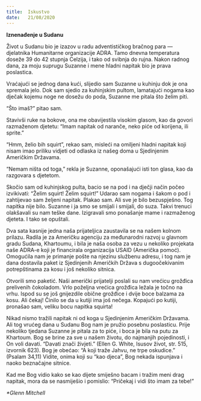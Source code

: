 ```yaml
---
title:  Iskustvo
date:   21/08/2020
---
```


**Iznenađenje u Sudanu**

Život u Sudanu bio je izazov u radu adventističkog bračnog para — djelatnika Humanitarne organizacije ADRA. Tamo dnevna temperatura doseže 39 do 42 stupnja Celzija, i tako od svibnja do rujna. Nakon radnog dana, za moju suprugu Suzanne i mene hladni napitak bio je prava poslastica.

Vraćajući se jednog dana kući, slijedio sam Suzanne u kuhinju dok je ona spremala jelo. Dok sam sjedio za kuhinjskim pultom, lamatajući nogama kao dječak kojemu noge ne dosežu do poda, Suzanne me pitala što želim piti.

“Što imaš?” pitao sam.

Stavivši ruke na bokove, ona me obavijestila visokim glasom, kao da govori razmaženom djetetu: “Imam napitak od naranče, neko piće od korijena, ili sprite.”

“Hmm, želio bih squirt”, rekao sam, misleći na omiljeni hladni napitak koji nisam imao priliku vidjeti od odlaska iz našeg doma u Sjedinjenim Američkim Državama.

“Nemam ništa od toga,” rekla je Suzanne, oponašajući isti ton glasa, kao da razgovara s djetetom.

Skočio sam od kuhinjskog pulta, bacio se na pod i na dječji način počeo izvikivati: “Želim squirt! Želim squirt!” Udarao sam nogama i šakom o pod i zahtijevao sam željeni napitak. Plakao sam. Ali sve je bilo bezuspješno. Tog napitka nije bilo. Suzanne i ja smo se smijali i smijali, do suza. Takvi trenuci olakšavali su nam teške dane. Izigravali smo ponašanje mame i razmaženog djeteta. I tako se opuštali.

Dva sata kasnije jedna naša prijateljica zaustavila se na našem kolnom prilazu. Radila je za Američku agenciju za međunarodni razvoj u glavnom gradu Sudana, Khartoumu, i bila je naša osoba za vezu u nekoliko projekata naše ADRA-e koji je financirala organizacija USAID (Američka pomoć). Omogućila nam je primanje pošte na njezinu službenu adresu, i tog nam je dana dostavila paket iz Sjedinjenih Američkih Država s dugoočekivanim potrepštinama za kosu i još nekoliko sitnica.

Otvorili smo paketić. Naši američki prijatelji poslali su nam vrećicu grožđica prelivenih čokoladom. Vrlo poželjna vrećica grožđica ležala je točno na vrhu. Ispod su se još gnijezdile obične grožđice i dvije boce balzama za kosu. Ali čekaj! Činilo se da u kutiji ima još nečega. Kopajući po kutiji, pronašao sam, veliku bocu napitka squirta!

Nikad nismo tražili napitak ni od koga u Sjedinjenim Američkim Državama. Ali tog vrućeg dana u Sudanu Bog nam je pružio posebnu poslasticu. Prije nekoliko tjedana Suzanne je pitala za to piće, i boca je bila na putu za Khartoum. Bog se brine za sve u našem životu, do najmanjih pojedinosti, i On voli davati. “Davati znači živjeti.” (Ellen G. White, Isusov život, str. 515, izvornik 623). Bog je obećao: “A koji traže Jahvu, ne trpe oskudice.” (Psalam 34,11) Vidite, onima koji su “kao djeca”, Bog nekada ispunjava i naoko beznačajne sitnice.

Kad me Bog vidio kako se kao dijete smiješno bacam i tražim meni drag napitak, mora da se nasmiješio i pomislio: “Pričekaj i vidi što imam za tebe!”

_*Glenn Mitchell_
